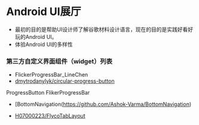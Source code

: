 # Android UI展厅
- 最初的目的是帮助UI设计师了解谷歌材料设计语言，现在的目的是实践好看好玩的Android UI。
- 体验Android UI的多样性

### 第三方自定义界面组件（widget）列表
- FlickerProgressBar_LineChen
- [dmytrodanylyk/circular-progress-button](https://github.com/dmytrodanylyk/circular-progress-button)

ProgressButton
FlikerProgressBar


- [BottomNavigation(https://github.com/Ashok-Varma/BottomNavigation)

- [H07000223/FlycoTabLayout]()